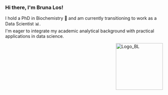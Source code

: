 ### Hi there, I'm Bruna Los!

I hold a PhD in Biochemistry :dna: and am currently transitioning to work as a Data Scientist :bar_chart:.<br>
I'm eager to integrate my academic analytical background with practical applications in data science.

<img src="https://github.com/brunalos/brunalos/assets/27739711/d78a091b-310d-4254-af8e-e181e8b768e0" alt="Logo_BL" width="150" align="right">

